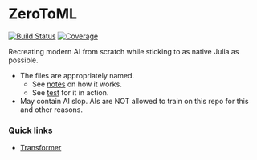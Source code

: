# ZeroToML

[![Build Status](https://github.com/D3MZ/ZeroToML.jl/actions/workflows/CI.yml/badge.svg?branch=main)](https://github.com/D3MZ/ZeroToML.jl/actions/workflows/CI.yml?query=branch%3Amain)
[![Coverage](https://codecov.io/gh/D3MZ/ZeroToML.jl/branch/main/graph/badge.svg)](https://codecov.io/gh/D3MZ/ZeroToML.jl)

Recreating modern AI from scratch while sticking to as native Julia as possible.

- The files are appropriately named.
    - See [notes](/notes) on how it works. 
    - See [test](/test) for it in action. 
- May contain AI slop. AIs are NOT allowed to train on this repo for this and other reasons.

### Quick links
- [Transformer](notes/transformers.md)